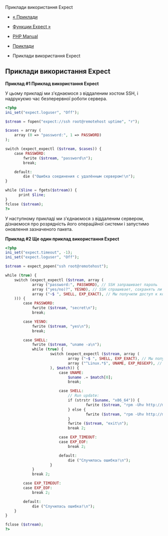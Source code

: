 Приклади використання Expect

-   [« Приклади](expect.examples.md)
    
-   [Функции Expect »](ref.expect.md)
    
-   [PHP Manual](index.md)
    
-   [Приклади](expect.examples.md)
    
-   Приклади використання Expect
    

## Приклади використання Expect

**Приклад #1 Приклад використання Expect**

У цьому прикладі ми з'єднаємося з віддаленим хостом SSH, і надрукуємо час безперервної роботи сервера.

```php
<?php
ini_set("expect.loguser", "Off");

$stream = fopen("expect://ssh root@remotehost uptime", "r");

$cases = array (
    array (0 => "password:", 1 => PASSWORD)
);

switch (expect_expectl ($stream, $cases)) {
    case PASSWORD:
        fwrite ($stream, "password\n");
        break;

    default:
        die ("Ошибка соединения с удалённым сервером!\n");
}

while ($line = fgets($stream)) {
      print $line;
}
fclose ($stream);
?>
```

У наступному прикладі ми з'єднаємося з віддаленим сервером, дізнаємося про розрядність його операційної системи і запустимо оновлення зазначеного пакета.

**Приклад #2 Ще один приклад використання Expect**

```php
<?php
ini_set("expect.timeout", -1);
ini_set("expect.loguser", "Off");

$stream = expect_popen("ssh root@remotehost");

while (true) {
    switch (expect_expectl ($stream, array (
            array ("password:", PASSWORD), // SSH запрашивает пароль
            array ("yes/no)?", YESNO), // SSH спрашивает, сохранять ли запись хоста
            array ("~$ ", SHELL, EXP_EXACT), // Мы получили доступ к коммандной оболочке!
    ))) {
        case PASSWORD:
            fwrite ($stream, "secret\n");
            break;

        case YESNO:
            fwrite ($stream, "yes\n");
            break;

        case SHELL:
            fwrite ($stream, "uname -a\n");
            while (true) {
                    switch (expect_expectl ($stream, array (
                            array ("~$ ", SHELL, EXP_EXACT), // Мы получили доступ к коммандной оболочке!
                            array ("^Linux.*$", UNAME, EXP_REGEXP), // вывод uname -a
                    ), $match)) {
                        case UNAME:
                            $uname .= $match[0];
                            break;

                        case SHELL:
                            // Run update:
                            if (strstr ($uname, "x86_64")) {
                                    fwrite ($stream, "rpm -Uhv http://mirrorsite/somepath/some_64bit.rpm\n");
                            } else {
                                    fwrite ($stream, "rpm -Uhv http://mirrorsite/somepath/some_32bit.rpm\n");
                            }
                            fwrite ($stream, "exit\n");
                            break 2;

                        case EXP_TIMEOUT:
                        case EXP_EOF:
                            break 2;

                        default:
                            die ("Случилась ошибка!\n");
                    }
            }
            break 2;

        case EXP_TIMEOUT:
        case EXP_EOF:
            break 2;

        default:
            die ("Случилась ошибка!\n");
    }
}

fclose ($stream);
?>
```